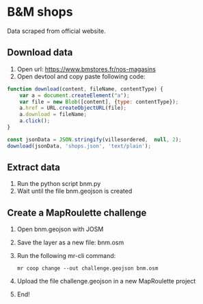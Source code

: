 # B&M shops

Data scraped from official website.

## Download data

1. Open url: https://www.bmstores.fr/nos-magasins
2. Open devtool and copy paste following code:

```js
function download(content, fileName, contentType) {
    var a = document.createElement("a");
    var file = new Blob([content], {type: contentType});
    a.href = URL.createObjectURL(file);
    a.download = fileName;
    a.click();
}

const jsonData = JSON.stringify(villesordered,  null, 2);
download(jsonData, 'shops.json', 'text/plain');
```

## Extract data

1. Run the python script bnm.py
2. Wait until the file bnm.geojson is created

## Create a MapRoulette challenge

1. Open bnm.geojson with JOSM
2. Save the layer as a new file: bnm.osm
3. Run the following mr-cli command:

    `mr coop change --out challenge.geojson bnm.osm`
4. Upload the file challenge.geojson in a new MapRoulette project
5. End!
